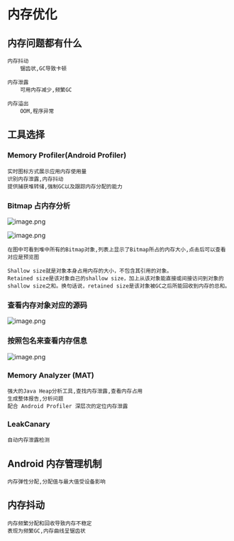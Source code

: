 # 内存优化

## 内存问题都有什么

    内存抖动 
        锯齿状,GC导致卡顿

    内存泄露 
        可用内存减少,频繁GC

    内存溢出
        OOM,程序异常

## 工具选择

### Memory Profiler(Android Profiler)

    实时图标方式展示应用内存使用量
    识别内存泄露,内存抖动
    提供捕获堆转储,强制GC以及跟踪内存分配的能力


### Bitmap 占内存分析

![image.png](https://upload-images.jianshu.io/upload_images/61189-8b293c9fb614c5ab.png?imageMogr2/auto-orient/strip%7CimageView2/2/w/1240)

![image.png](https://upload-images.jianshu.io/upload_images/61189-8730dc3799c7f510.png?imageMogr2/auto-orient/strip%7CimageView2/2/w/1240)

    在图中可看到堆中所有的Bitmap对象,列表上显示了Bitmap所占的内存大小,点击后可以查看对应是预览图

    Shallow size就是对象本身占用内存的大小，不包含其引用的对象。
    Retained size是该对象自己的shallow size，加上从该对象能直接或间接访问到对象的shallow size之和。换句话说，retained size是该对象被GC之后所能回收到内存的总和。

### 查看内存对象对应的源码

![image.png](https://upload-images.jianshu.io/upload_images/61189-77c6e99f26674efd.png?imageMogr2/auto-orient/strip%7CimageView2/2/w/1240)

### 按照包名来查看内存信息

![image.png](https://upload-images.jianshu.io/upload_images/61189-d50ef82ecc79a09a.png?imageMogr2/auto-orient/strip%7CimageView2/2/w/1240)

### Memory Analyzer (MAT)

    强大的Java Heap分析工具,查找内存泄露,查看内存占用
    生成整体报告,分析问题
    配合 Android Profiler 深层次的定位内存泄露

### LeakCanary

    自动内存泄露检测

## Android 内存管理机制

    内存弹性分配,分配值与最大值受设备影响

## 内存抖动

    内存频繁分配和回收导致内存不稳定
    表现为频繁GC,内存曲线呈锯齿状




